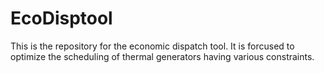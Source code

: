 # EcoDisptool
This is the repository for the economic dispatch tool. It is forcused to optimize the scheduling of thermal generators having various constraints.
